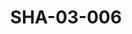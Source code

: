 ---
pid: SHA-03-006
title: SHA-03-006
language: ar
original_label: 
rights: شرحبيل احمد
location_of_original: شرحبيل احمد
photographer_or_studio: 
scanned_from: photograph 10.1 by 15.1
_date: '2005'
location: الخرطوم
description: شرحبيل احمد في عاصمة الثقافة العربية
additional_notes: 
permission_display: 'yes'
on_server: 'no'
on_website: 'no'
permalink: /photopages/ar/SHA-03-006.html
layout: photo-page
---